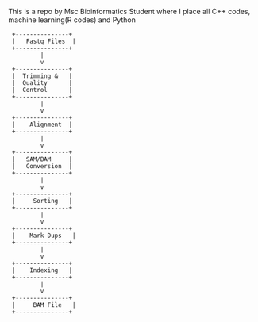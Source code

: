 This is a repo by Msc Bioinformatics Student where I place all C++ codes, machine learning(R codes) and Python


     +---------------+
     |   Fastq Files  |
     +---------------+
             |
             v
     +---------------+
     |  Trimming &   |
     |  Quality      |
     |  Control      |
     +---------------+
             |
             v
     +---------------+
     |    Alignment  |
     +---------------+
             |
             v
     +---------------+
     |   SAM/BAM     |
     |   Conversion  |
     +---------------+
             |
             v
     +---------------+
     |     Sorting   |
     +---------------+
             |
             v
     +---------------+
     |    Mark Dups   |
     +---------------+
             |
             v
     +---------------+
     |    Indexing   |
     +---------------+
             |
             v
     +---------------+
     |     BAM File   |
     +---------------+
